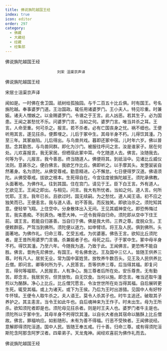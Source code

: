 ```yaml
---
title: 佛说旃陀越国王经
index: true
icon: editor
order: 297
category:
  - 佛藏
  - 大藏经
  - 经藏
  - 经集部
---
```


  佛说旃陀越国王经  

                        　　刘宋 沮渠京声译  

佛说旃陀越国王经  

宋居士沮渠京声译  

闻如是。一时佛在舍卫国。祇树给孤独园。与千二百五十比丘俱。时有国王。号名旃陀越。奉事婆罗门道。王治国政。辄任用诸婆罗门。王小夫人。特见珍重。时兼娠。诸夫人憎嫉之。以金赐婆罗门。令谮之于王言。此人凶恶。若其生子。必为国患。王闻之甚愁忧不乐。问婆罗门言。当如之何。婆罗门言。唯当并杀之耳。王言。人命至重。何可杀之。报言。若不杀者。必有亡国丧身之忧。祸不细也。王便听用其言。遂见抂杀。便葬埋之。儿后于冢中生。其母半身不朽。儿得饮其湩。乃至三年。其冢崩陷。儿后得出。与鸟兽共戏。暮即还冢中宿。儿时年六岁。佛以普慈。念其勤苦。与鸟兽同群。即化为沙门。被服往呼问之言。汝是谁家子。居在何处。儿欢喜报言。我无家居。但栖宿此冢中耳。今乞随道人去。佛言。汝随我去。何等为乎。儿报言。我今善恶。终当随道人。佛便将其。到祇洹中。见诸比丘威仪法则。意甚乐之。便白佛言。我欲乞作比丘。佛即听之。以手摩其头。发堕袈裟自然著身。名为须陀。从佛受尊戒。勤意精进。心不懈怠。七日便得罗汉道。佛语须陀。从佛受尊戒。拔欲之根本。生死得自在。今宜往度彼旃陀越王。须陀承佛教。头面著地。为佛作礼。往到其国。住在宫门。请见于王。臣下白王言。外有道人。乞欲见王。王闻之即出。与相见。问言。我大有所忧者。当如之何。道人言。何所忧耶。王言。我年已长。且欲过时。国无续嗣。为之愁忧。道人闻王语。初不应之独笑而已。王便恚言。我与道人语。初不答我。而反独笑。即欲治杀之。须陀知其意。便轻举飞翔。上住空中。分身散体出入无间。王见其威神变化。即恐怖悔过言。我实愚痴。不别真伪。唯愿大神。一还令我得自归命。须陀即从空中下住王前。谓王言。若能自归甚善。当自归于佛。佛是我大师。三界之尊。度脱众生。王便敕群臣。严驾当到佛所。须陀便以道力。如申臂顷。将王及人民。俱到佛所。头面著地。为佛作礼。归命三尊。乞受五戒。为优婆塞。佛告王言。欲知比丘须陀者。是王昔所用婆罗门言谮。杀兼娠者子也。母死之后。子于冢中生。冢中母半身不朽。得饮其湩。乃至六年。今随我为道。乃致于此。王闻佛言。更恐怖不能自胜。佛言。昔拘先尼佛世。有国王。号名佛舍达。王及国中三亿人。皆随王供养三尊。时有凡人。居贫无业。常为国中富姓赁。放牧养牛数百头。见王及人民供养比丘僧。即问言。卿等何所为乎。人民答言。吾等供养三尊。后当得其福。即复问言。得何等福耶。人民报言。人有净心。施三尊者后所在处。安乐尊贵。无有勤苦。即念言。我居贫穷。但赁放牧。自无饮食。当何以施。即念言。唯当还取牛湩煎以为酪酥。净心上比丘。比丘僧咒愿言。令汝世世所在处当得其福。自后展转更生死。辄受其福。或上为诸天。或下为王侯。乃后为王时出游猎。见国中人有好牸牛怀犊。王便令人取牛杀之。夫人语王。莫令人杀其子也。时牛主追还。破取其子养护之。其主恚言。当令王如此牛也。自后魂神来为王作子。时未出生。母为王所杀。欲知须陀者即是也。须陀母见抂杀者。则是时王夫人也。婆罗门者牛主是也。须陀所以于冢中生。其母半身不杇得饮其湩。以自长大者由其宿命以酪酥上比丘僧故。佛言。罪福响应。如影随形。未有为善不得福。行恶不受殃者。王闻佛说经。意解即得须陀洹道。国中人民。皆随王奉五戒。行十善。归命三尊。或有得须陀洹斯陀含阿那含阿罗汉者。四辈弟子。天龙鬼神。闻经欢喜前为佛作礼而去。  

佛说旃陀越国王经  

